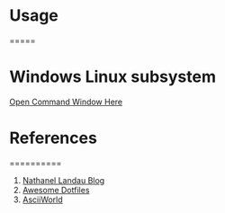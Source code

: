 # Usage
=====

# Windows Linux subsystem
[Open Command Window Here](https://www.windowscentral.com/add-open-command-window-here-back-context-menu-windows-10)

# References
==========

1.  [Nathanel Landau Blog](https://natelandau.com/my-mac-osx-bash_profile/)
2.  [Awesome Dotfiles](https://github.com/webpro/awesome-dotfiles)
3.  [AsciiWorld](http://www.asciiworld.com/-Death-Co-.html)
